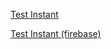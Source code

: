 
[Test Instant](https://drdwrd.page.link/instant)

[Test Instant (firebase)](https://drdwrd.page.link/?link=https://drdwrd.github.io/testinstant&apn=pl.foo.bar.test.instant?launch=true)

